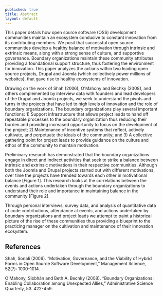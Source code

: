 ```yaml
---
published: true
title: Abstract
layout: default
---
```


This paper details how open source software (OSS) development communities maintain an ecosystem
conducive to constant innovation from its contributing members. We posit that successful open source
communities develop a healthy balance of motivation through intrinsic and extrinsic means, along with a
strong sense of culture, and supportive governance. Boundary organizations maintain these community
attributes providing a foundational support structure, thus fostering the environment for innovation. This
paper analyzes the actions within two leading open source projects, Drupal and Joomla (which collectively
power millions of websites), that gave rise to healthy ecosystems of innovation.

Drawing on the work of Shah (2006), O’Mahony and Bechky (2008), and others complemented by interview
data with founders and lead developers of the Drupal and Joomla projects, we seek to understand the pivots
and turns in the projects that have led to high levels of innovation and the role of boundary organizations. The
boundary organizations play several important functions: 1) Support infrastructure that allows project leads to
hand off repeatable processes to the boundary organization thus reducing their burden and providing
increased opportunity to focus on the development of the project; 2) Maintenance of incentive systems that
reflect, actively cultivate, and perpetuate the ideals of the community; and 3) A collective gathering point for
project leads to provide guidance on the culture and ethos of the community to maintain motivation.

Preliminary research has demonstrated that the boundary organizations engage in direct and indirect activities
that seek to strike a balance between intrinsic and extrinsic motivations in their respective communities.
Although both the Joomla and Drupal projects started out with different motivations, over time the projects
have trended towards each other in motivational balance [Figure 1]. This research looks at the correlations
between the events and actions undertaken through the boundary organizations to understand their role and
importance in maintaining balance in the community [Figure 2].

Through personal interviews, survey data, and analysis of quantitative data of code contributions, attendance
at events, and actions undertaken by boundary organizations and project leads we attempt to paint a historical
picture of the rise of these communities thus providing a blueprint to the practicing manager on the cultivation
and maintenance of their innovation ecosystem.




## References
Shah, Sonali (2006). “Motivation, Governance, and the Viability of Hybrid Forms in Open Source Software
Development,” Management Science, 52(7): 1000-1014.

O’Mahony, Siobhán and Beth A. Bechky (2008). “Boundary Organizations: Enabling Collaboration among Unexpected
Allies,” Administrative Science Quarterly, 53: 422-459.
